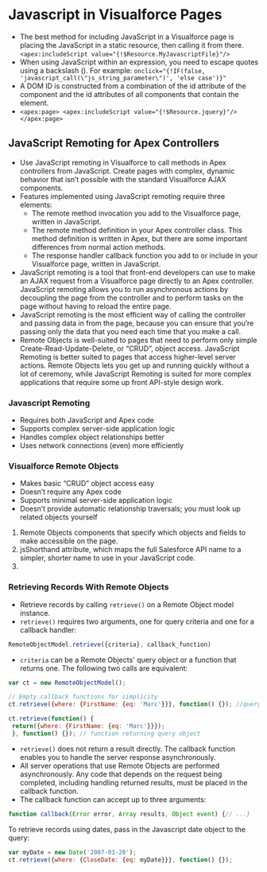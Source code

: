 # Javascript in Visualforce Pages
* The best method for including JavaScript in a Visualforce page is placing the JavaScript in a static resource, then calling it from there. `<apex:includeScript value="{!$Resource.MyJavascriptFile}"/>`
* When using JavaScript within an expression, you need to escape quotes using a backslash (\). For example: 
`onclick="{!IF(false, 'javascript_call(\"js_string_parameter\")', 'else case')}"`
* A DOM ID is constructed from a combination of the id attribute of the component and the id attributes of all components that contain the element.
* `<apex:page>
    <apex:includeScript value="{!$Resource.jquery}"/>
</apex:page>`

## JavaScript Remoting for Apex Controllers
* Use JavaScript remoting in Visualforce to call methods in Apex controllers from JavaScript. Create pages with complex, dynamic behavior that isn’t possible with the standard Visualforce AJAX components.
* Features implemented using JavaScript remoting require three elements:
    * The remote method invocation you add to the Visualforce page, written in JavaScript.
    * The remote method definition in your Apex controller class. This method definition is written in Apex, but there are some important differences from normal action methods.
    * The response handler callback function you add to or include in your Visualforce page, written in JavaScript.
* JavaScript remoting is a tool that front-end developers can use to make an AJAX request from a Visualforce page directly to an Apex controller. JavaScript remoting allows you to run asynchronous actions by decoupling the page from the controller and to perform tasks on the page without having to reload the entire page.
* JavaScript remoting is the most efficient way of calling the controller and passing data in from the page, because you can ensure that you’re passing only the data that you need each time that you make a call.
* Remote Objects is well-suited to pages that need to perform only simple Create-Read-Update-Delete, or “CRUD”, object access. JavaScript Remoting is better suited to pages that access higher-level server actions. Remote Objects lets you get up and running quickly without a lot of ceremony, while JavaScript Remoting is suited for more complex applications that require some up front API-style design work.

### Javascript Remoting
* Requires both JavaScript and Apex code
* Supports complex server-side application logic
* Handles complex object relationships better
* Uses network connections (even) more efficiently

### Visualforce Remote Objects
* Makes basic “CRUD” object access easy
* Doesn’t require any Apex code
* Supports minimal server-side application logic
* Doesn’t provide automatic relationship traversals; you must look up related objects yourself

1. Remote Objects components that specify which objects and fields to make accessible on the page.
2. jsShorthand attribute, which maps the full Salesforce API name to a simpler, shorter name to use in your JavaScript code. 
3. 

### Retrieving Records With Remote Objects
* Retrieve records by calling `retrieve()` on a Remote Object model instance.
* `retrieve()` requires two arguments, one for query criteria and one for a callback handler:
```javascript
RemoteObjectModel.retrieve({criteria}, callback_function)
```
* `criteria` can be a Remote Objects' query object or a function that returns one.  The following two calls are equivalent:
```javascript
var ct = new RemoteObjectModel();

// Empty callback functions for simplicity
ct.retrieve({where: {FirstName: {eq: 'Marc'}}}, function() {}); //query object

ct.retrieve(function() {
 return({where: {FirstName: {eq: 'Marc'}}});
 }, function() {}); // function returning query object
```

* `retrieve()` does not return a result directly.  The callback function enables you to handle the server response asynchronously.
* All server operations that use Remote Objects are performed asynchronously.  Any code that depends on the request being completed, including handling returned results, must be placed in the callback function.
* The callback function can accept up to three arguments:
```javascript
function callback(Error error, Array results, Object event) {// ...}
```
To retrieve records using dates, pass in the Javascript date object to the query:
```javascript
var myDate = new Date('2007-01-20');
ct.retrieve({where: {CloseDate: {eq: myDate}}}, function() {});
```
